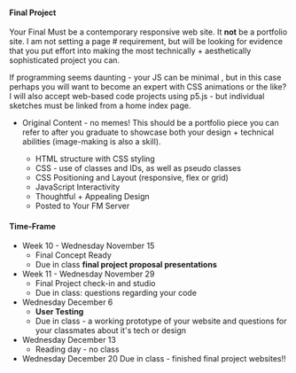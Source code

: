 #### Final Project
Your Final Must be a contemporary responsive web site. It **not** be a portfolio site. I am not setting a page # requirement, but will be looking for evidence that you put effort into making the most technically + aesthetically sophisticated project you can.

If programming seems daunting - your JS can be minimal , but in this case perhaps you will want to become an expert with CSS animations or the like? I will also accept web-based code projects using p5.js - but individual sketches must be linked from a home index page.

* Original Content - no memes!
This should be a portfolio piece you can refer to after you graduate to showcase both your design + technical abilities (image-making is also a skill).

  * HTML structure with CSS styling
  * CSS - use of classes and IDs, as well as pseudo classes
  * CSS Positioning and Layout (responsive, flex or grid)
  * JavaScript Interactivity
  * Thoughtful + Appealing Design
  * Posted to Your FM Server

#### Time-Frame
* Week 10 - Wednesday November 15
  * Final Concept Ready
  * Due in class **final project proposal presentations**
* Week 11 - Wednesday November 29
  * Final Project check-in and studio
  * Due in class: questions regarding your code
* Wednesday December 6
  *  **User Testing**
  * Due in class - a working prototype of your website and questions for your classmates about it's tech or design
* Wednesday December 13
  * Reading day - no class
* Wednesday December 20
 Due in class - finished final project websites!!


